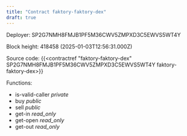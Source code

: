 ```yaml
---
title: "Contract faktory-faktory-dex"
draft: true
---
```

Deployer: SP2G7NMH8FMJB1PF5M36CWV5ZMPXD3C5EWVS5WT4Y


 



Block height: 418458 (2025-01-03T12:56:31.000Z)

Source code: {{<contractref "faktory-faktory-dex" SP2G7NMH8FMJB1PF5M36CWV5ZMPXD3C5EWVS5WT4Y faktory-faktory-dex>}}

Functions:

* is-valid-caller _private_
* buy _public_
* sell _public_
* get-in _read_only_
* get-open _read_only_
* get-out _read_only_
